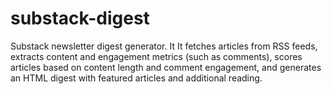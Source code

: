 # substack-digest
Substack newsletter digest generator. It It fetches articles from RSS feeds, extracts content and engagement metrics (such as comments), scores articles based on content length and comment engagement, and generates an HTML digest with featured articles and additional reading.
